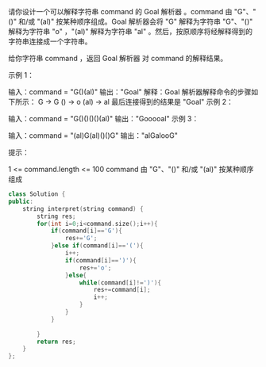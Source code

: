 请你设计一个可以解释字符串 command 的 Goal 解析器 。command 由 "G"、"()" 和/或 "(al)" 按某种顺序组成。Goal 解析器会将 "G" 解释为字符串 "G"、"()" 解释为字符串 "o" ，"(al)" 解释为字符串 "al" 。然后，按原顺序将经解释得到的字符串连接成一个字符串。

给你字符串 command ，返回 Goal 解析器 对 command 的解释结果。

 

示例 1：

输入：command = "G()(al)"
输出："Goal"
解释：Goal 解析器解释命令的步骤如下所示：
G -> G
() -> o
(al) -> al
最后连接得到的结果是 "Goal"
示例 2：

输入：command = "G()()()()(al)"
输出："Gooooal"
示例 3：

输入：command = "(al)G(al)()()G"
输出："alGalooG"


提示：

1 <= command.length <= 100
command 由 "G"、"()" 和/或 "(al)" 按某种顺序组成

```cpp
class Solution {
public:
    string interpret(string command) {
        string res;
        for(int i=0;i<command.size();i++){
            if(command[i]=='G'){
                res+='G';
            }else if(command[i]=='('){
                i++;
                if(command[i]==')'){
                    res+='o';
                }else{
                    while(command[i]!=')'){
                        res+=command[i];
                        i++;
                    }
                }
            }
            
        }
        return res;
    }
};
```


